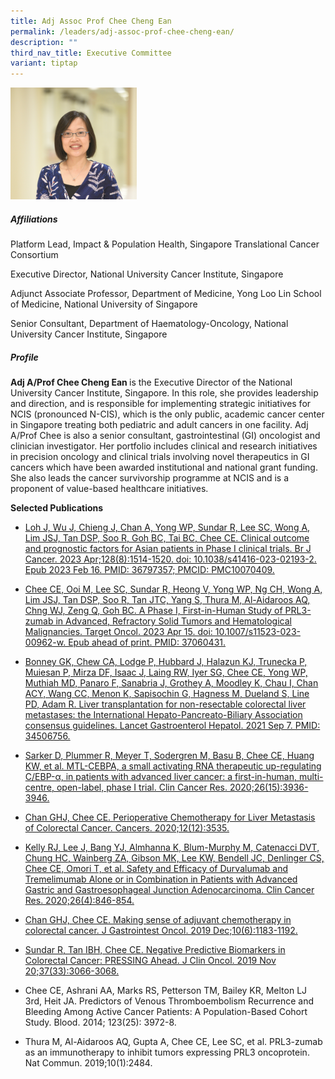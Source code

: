 ```yaml
---
title: Adj Assoc Prof Chee Cheng Ean
permalink: /leaders/adj-assoc-prof-chee-cheng-ean/
description: ""
third_nav_title: Executive Committee
variant: tiptap
---
```

<p></p>
<div class="isomer-image-wrapper">
<img style="width: 40%;" height="auto" width="100%" alt="" src="/images/Leaders/EXCO 600x450/chee_cheng_ean.jpg">
</div>
<h5>Affiliations</h5>
<p>Platform Lead,&nbsp;Impact &amp; Population Health, Singapore Translational
Cancer Consortium</p>
<p>Executive Director, National University Cancer Institute, Singapore</p>
<p>Adjunct Associate Professor, Department of Medicine, Yong Loo Lin School
of Medicine, National University of Singapore</p>
<p>Senior Consultant, Department of Haematology-Oncology, National University
Cancer Institute, Singapore</p>
<h5>Profile</h5>
<p><strong>Adj A/Prof Chee Cheng Ean </strong>is the Executive Director of
the National University Cancer Institute, Singapore. In this role, she
provides leadership and direction, and is responsible for implementing
strategic initiatives for NCIS (pronounced N-CIS), which is the only public,
academic cancer center in Singapore treating both pediatric and adult cancers
in one facility. Adj A/Prof Chee is also a senior consultant, gastrointestinal
(GI) oncologist and clinician investigator. Her portfolio includes clinical
and research initiatives in precision oncology and clinical trials involving
novel therapeutics in GI cancers which have been awarded institutional
and national grant funding. She also leads the cancer survivorship programme
at NCIS and is a proponent of value-based healthcare initiatives.</p>
<p></p>
<p><strong>Selected Publications</strong>
</p>
<ul data-tight="true" class="tight">
<li>
<p><a href="https://www.nature.com/articles/s41416-023-02193-2" rel="noopener noreferrer nofollow" target="_blank">Loh J, Wu J, Chieng J, Chan A, Yong WP, Sundar R, Lee SC, Wong A, Lim JSJ, Tan DSP, Soo R, Goh BC, Tai BC, Chee CE. Clinical outcome and prognostic factors for Asian patients in Phase I clinical trials. Br J Cancer. 2023 Apr;128(8):1514-1520. doi: 10.1038/s41416-023-02193-2. Epub 2023 Feb 16. PMID: 36797357; PMCID: PMC10070409.</a>
</p>
</li>
<li>
<p><a href="https://link.springer.com/article/10.1007/s11523-023-00962-w" rel="noopener noreferrer nofollow" target="_blank">Chee CE, Ooi M, Lee SC, Sundar R, Heong V, Yong WP, Ng CH, Wong A, Lim JSJ, Tan DSP, Soo R, Tan JTC, Yang S, Thura M, Al-Aidaroos AQ, Chng WJ, Zeng Q, Goh BC. A Phase I, First-in-Human Study of PRL3-zumab in Advanced, Refractory Solid Tumors and Hematological Malignancies. Target Oncol. 2023 Apr 15. doi: 10.1007/s11523-023-00962-w. Epub ahead of print. PMID: 37060431.</a>
</p>
</li>
<li>
<p><a href="https://www.ncbi.nlm.nih.gov/pmc/articles/PMC8476371/" rel="noopener noreferrer nofollow" target="_blank">Bonney GK, Chew CA, Lodge P, Hubbard J, Halazun KJ, Trunecka P, Muiesan P, Mirza DF, Isaac J, Laing RW, Iyer SG, Chee CE, Yong WP, Muthiah MD, Panaro F, Sanabria J, Grothey A, Moodley K, Chau I, Chan ACY, Wang CC, Menon K, Sapisochin G, Hagness M, Dueland S, Line PD, Adam R. Liver transplantation for non-resectable colorectal liver metastases: the International Hepato-Pancreato-Biliary Association consensus guidelines. Lancet Gastroenterol Hepatol. 2021 Sep 7. PMID: 34506756.</a>
</p>
</li>
<li>
<p><a href="https://aacrjournals.org/clincancerres/article/26/15/3936/82636/MTL-CEBPA-a-Small-Activating-RNA-Therapeutic" rel="noopener noreferrer nofollow" target="_blank">Sarker D, Plummer R, Meyer T, Sodergren M, Basu B, Chee CE, Huang KW, et al. MTL-CEBPA, a small activating RNA therapeutic up-regulating C/EBP-α, in patients with advanced liver cancer: a first-in-human, multi-centre, open-label, phase I trial. Clin Cancer Res. 2020;26(15):3936-3946.</a>
</p>
</li>
<li>
<p><a href="https://www.ncbi.nlm.nih.gov/pmc/articles/PMC7760826/" rel="noopener noreferrer nofollow" target="_blank">Chan GHJ, Chee CE. Perioperative Chemotherapy for Liver Metastasis of Colorectal Cancer. Cancers. 2020;12(12):3535.</a>
</p>
</li>
<li>
<p><a href="https://www.ncbi.nlm.nih.gov/pmc/articles/PMC7748730/" rel="noopener noreferrer nofollow" target="_blank">Kelly RJ, Lee J, Bang YJ, Almhanna K, Blum-Murphy M, Catenacci DVT, Chung HC, Wainberg ZA, Gibson MK, Lee KW, Bendell JC, Denlinger CS, Chee CE, Omori T, et al. Safety and Efficacy of Durvalumab and Tremelimumab Alone or in Combination in Patients with Advanced Gastric and Gastroesophageal Junction Adenocarcinoma. Clin Cancer Res. 2020;26(4):846-854.</a>
</p>
</li>
<li>
<p><a href="https://www.ncbi.nlm.nih.gov/pmc/articles/PMC6954995/" rel="noopener noreferrer nofollow" target="_blank">Chan GHJ, Chee CE. Making sense of adjuvant chemotherapy in colorectal cancer. J Gastrointest Oncol. 2019 Dec;10(6):1183-1192.</a>
</p>
</li>
<li>
<p><a href="https://ascopubs.org/doi/full/10.1200/JCO.19.01977" rel="noopener noreferrer nofollow" target="_blank">Sundar R, Tan IBH, Chee CE. Negative Predictive Biomarkers in Colorectal Cancer: PRESSING Ahead. J Clin Oncol. 2019 Nov 20;37(33):3066-3068.</a>
</p>
</li>
<li>
<p>Chee CE, Ashrani AA, Marks RS, Petterson TM, Bailey KR, Melton LJ 3rd,
Heit JA. Predictors of Venous Thromboembolism Recurrence and Bleeding Among
Active Cancer Patients: A Population-Based Cohort Study. Blood. 2014; 123(25):
3972-8.</p>
</li>
<li>
<p>Thura M, Al-Aidaroos AQ, Gupta A, Chee CE, Lee SC, et al. PRL3-zumab as
an immunotherapy to inhibit tumors expressing PRL3 oncoprotein. Nat Commun.
2019;10(1):2484.</p>
</li>
</ul>
<p></p>